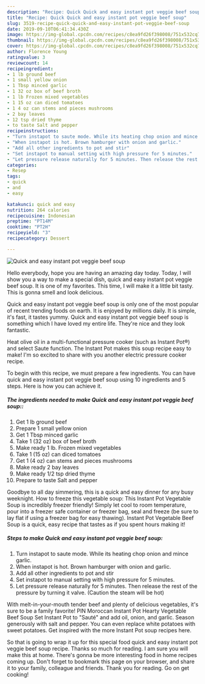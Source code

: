 ```yaml
---
description: "Recipe: Quick Quick and easy instant pot veggie beef soup"
title: "Recipe: Quick Quick and easy instant pot veggie beef soup"
slug: 3519-recipe-quick-quick-and-easy-instant-pot-veggie-beef-soup
date: 2019-09-10T06:41:34.430Z
image: https://img-global.cpcdn.com/recipes/c8ea9fd26f398008/751x532cq70/quick-and-easy-instant-pot-veggie-beef-soup-recipe-main-photo.jpg
thumbnail: https://img-global.cpcdn.com/recipes/c8ea9fd26f398008/751x532cq70/quick-and-easy-instant-pot-veggie-beef-soup-recipe-main-photo.jpg
cover: https://img-global.cpcdn.com/recipes/c8ea9fd26f398008/751x532cq70/quick-and-easy-instant-pot-veggie-beef-soup-recipe-main-photo.jpg
author: Florence Young
ratingvalue: 3
reviewcount: 14
recipeingredient:
- 1 lb ground beef
- 1 small yellow onion
- 1 Tbsp minced garlic
- 1 32 oz box of beef broth
- 1 lb Frozen mixed vegetables
- 1 15 oz can diced tomatoes
- 1 4 oz can stems and pieces mushrooms
- 2 bay leaves
- 12 tsp dried thyme
- to taste Salt and pepper
recipeinstructions:
- "Turn instapot to saute mode. While its heating chop onion and mince garlic."
- "When instapot is hot. Brown hamburger with onion and garlic."
- "Add all other ingredients to pot and stir"
- "Set instapot to manual setting with high pressure for 5 minutes."
- "Let pressure release naturally for 5 minutes. Then release the rest of the pressure by turning it valve. (Caution the steam will be hot)"
categories:
- Resep
tags:
- quick
- and
- easy

katakunci: quick and easy
nutrition: 264 calories
recipecuisine: Indonesian
preptime: "PT14M"
cooktime: "PT2H"
recipeyield: "3"
recipecategory: Dessert

---
```



![Quick and easy instant pot veggie beef soup](https://img-global.cpcdn.com/recipes/c8ea9fd26f398008/751x532cq70/quick-and-easy-instant-pot-veggie-beef-soup-recipe-main-photo.jpg)

Hello everybody, hope you are having an amazing day today. Today, I will show you a way to make a special dish, quick and easy instant pot veggie beef soup. It is one of my favorites. This time, I will make it a little bit tasty. This is gonna smell and look delicious.

Quick and easy instant pot veggie beef soup is only one of the most popular of recent trending foods on earth. It is enjoyed by millions daily. It is simple, it's fast, it tastes yummy. Quick and easy instant pot veggie beef soup is something which I have loved my entire life. They're nice and they look fantastic.

Heat olive oil in a multi-functional pressure cooker (such as Instant Pot®) and select Saute function. The Instant Pot makes this soup recipe easy to make! I&#39;m so excited to share with you another electric pressure cooker recipe.


To begin with this recipe, we must prepare a few ingredients. You can have quick and easy instant pot veggie beef soup using 10 ingredients and 5 steps. Here is how you can achieve it.

##### The ingredients needed to make Quick and easy instant pot veggie beef soup::

1. Get 1 lb ground beef
1. Prepare 1 small yellow onion
1. Get 1 Tbsp minced garlic
1. Take 1 (32 oz) box of beef broth
1. Make ready 1 lb. Frozen mixed vegetables
1. Take 1 (15 oz) can diced tomatoes
1. Get 1 (4 oz) can stems and pieces mushrooms
1. Make ready 2 bay leaves
1. Make ready 1/2 tsp dried thyme
1. Prepare to taste Salt and pepper


Goodbye to all day simmering, this is a quick and easy dinner for any busy weeknight. How to freeze this vegetable soup: This Instant Pot Vegetable Soup is incredibly freezer friendly! Simply let cool to room temperature, pour into a freezer safe container or freezer bag, seal and freeze (be sure to lay flat if using a freezer bag for easy thawing). Instant Pot Vegetable Beef Soup is a quick, easy recipe that tastes as if you spent hours making it! 

##### Steps to make Quick and easy instant pot veggie beef soup:

1. Turn instapot to saute mode. While its heating chop onion and mince garlic.
1. When instapot is hot. Brown hamburger with onion and garlic.
1. Add all other ingredients to pot and stir
1. Set instapot to manual setting with high pressure for 5 minutes.
1. Let pressure release naturally for 5 minutes. Then release the rest of the pressure by turning it valve. (Caution the steam will be hot)


With melt-in-your-mouth tender beef and plenty of delicious vegetables, it&#39;s sure to be a family favorite! PIN Moroccan Instant Pot Hearty Vegetable Beef Soup Set Instant Pot to &#34;Sauté&#34; and add oil, onion, and garlic. Season generously with salt and pepper. You can even replace white potatoes with sweet potatoes. Get inspired with the more Instant Pot soup recipes here. 

So that is going to wrap it up for this special food quick and easy instant pot veggie beef soup recipe. Thanks so much for reading. I am sure you will make this at home. There's gonna be more interesting food in home recipes coming up. Don't forget to bookmark this page on your browser, and share it to your family, colleague and friends. Thank you for reading. Go on get cooking!
